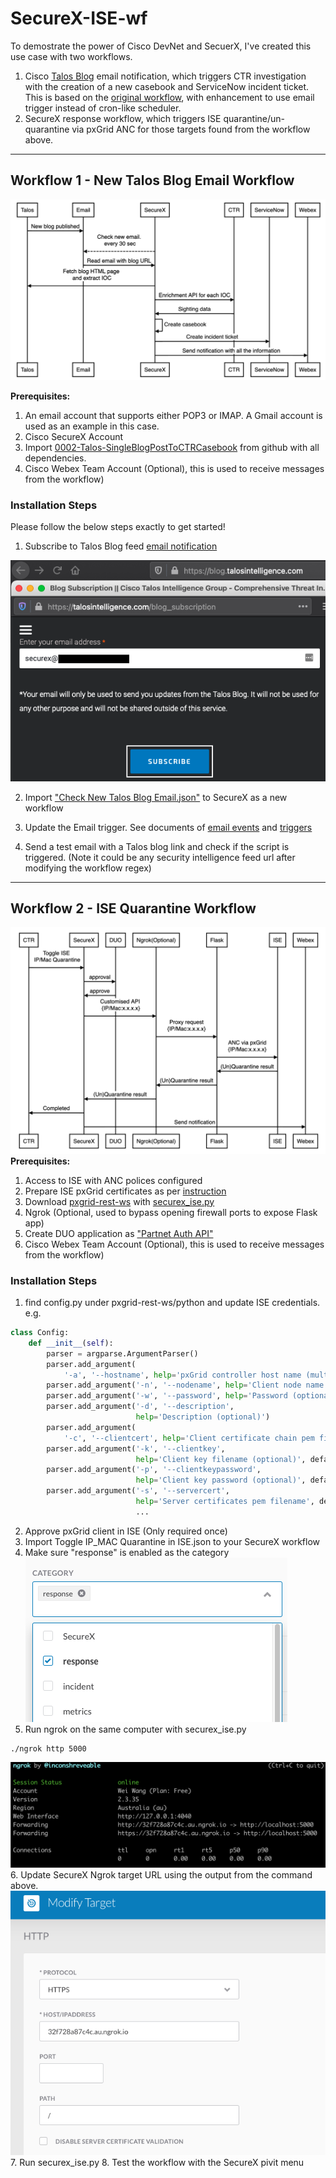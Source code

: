 # SecureX-ISE-wf

To demostrate the power of Cisco DevNet and SecuerX,
I've created this use case with two workflows.
1. Cisco [Talos Blog](https://blog.talosintelligence.com/ "Talos Blog") email notification, which triggers CTR investigation with the creation of a new casebook and ServiceNow incident ticket. This is based on the [original workflow](https://github.com/CiscoSecurity/sxo-05-security-workflows/tree/Main/Workflows/0001-Talos-GetNewBlogPosts__definition_workflow_01FX7FQDZRDUX1TWgKJwTPBMaOWrgUOld2q "original workflow"), with enhancement to use email trigger instead of cron-like scheduler.
2. SecureX response workflow, which triggers ISE quarantine/un-quarantine via pxGrid ANC for those targets found from the workflow above.


------------

## Workflow 1 - New Talos Blog Email Workflow
![](screenshot/workflow1.png)

**Prerequisites:**
1. An email account that supports either POP3 or IMAP. A Gmail account is used as an example in this case.
2. Cisco SecureX Account
3. Import [0002-Talos-SingleBlogPostToCTRCasebook](https://github.com/CiscoSecurity/sxo-05-security-workflows/tree/Main/Workflows/0002-Talos-SingleBlogPostToCTRCasebook__definition_workflow_01KEM2V2JAIPS3zmyEiCmuy3kvr3wxHrEuJ "0002-Talos-SingleBlogPostToCTRCasebook") from github with all dependencies.
4. Cisco Webex Team Account (Optional), this is used to receive messages from the workflow)

### Installation Steps
Please follow the below steps exactly to get started!
1. Subscribe to Talos Blog feed [email notification](https://www.talosintelligence.com/blog_subscription "email notification")

![](screenshot/screenshot_1.png)

2. Import ["Check New Talos Blog Email.json"](https://github.com/weiwa6/SecureX-ISE-wf/blob/main/Check%20New%20Talos%20Blog%20Email.json) to SecureX as a new workflow

3. Update the Email trigger. See documents of [email events](https://ciscosecurity.github.io/sxo-05-security-workflows/events/email) and [triggers](https://ciscosecurity.github.io/sxo-05-security-workflows/workflows/triggers)

4. Send a test email with a Talos blog link and check if the script is triggered.
(Note it could be any security intelligence feed url after modifying the workflow regex)

------------

## Workflow 2 - ISE Quarantine Workflow
![](screenshot/workflow2.png)
**Prerequisites:**
1. Access to ISE with ANC polices configured
2. Prepare ISE pxGrid certificates as per [instruction](https://github.com/cisco-pxgrid/pxgrid-rest-ws/blob/master/python/README.txt "instruction")
3. Download [pxgrid-rest-ws](https://github.com/cisco-pxgrid/pxgrid-rest-ws "pxgrid-rest-ws") with [securex_ise.py](https://github.com/weiwa6/SecureX-ISE-wf/blob/main/securex_ise.py "securex_ise.py")
4. Ngrok (Optional, used to bypass opening firewall ports to expose Flask app)
5. Create DUO application as ["Partnet Auth API"](https://duo.com/docs/authapi)
6. Cisco Webex Team Account (Optional), this is used to receive messages from the workflow)


### Installation Steps

1. find config.py under pxgrid-rest-ws/python and update ISE credentials. e.g.
```python
class Config:
    def __init__(self):
        parser = argparse.ArgumentParser()
        parser.add_argument(
            '-a', '--hostname', help='pxGrid controller host name (multiple ok)', action='append', default=["Your ISE node IP address"])
        parser.add_argument('-n', '--nodename', help='Client node name', default="Your pxGrid Node Name")
        parser.add_argument('-w', '--password', help='Password (optional)')
        parser.add_argument('-d', '--description',
                            help='Description (optional)')
        parser.add_argument(
            '-c', '--clientcert', help='Client certificate chain pem filename (optional)', default="Your certificate.pem")
        parser.add_argument('-k', '--clientkey',
                            help='Client key filename (optional)', default="Your certificate.key")
        parser.add_argument('-p', '--clientkeypassword',
                            help='Client key password (optional)', default="Your certificate password")
        parser.add_argument('-s', '--servercert',
                            help='Server certificates pem filename', default="Your pxGrid CA.pem")
							...
```
2. Approve pxGrid client in ISE (Only required once)
3. Import Toggle IP_MAC Quarantine in ISE.json to your SecureX workflow
4. Make sure "response" is enabled as the category
![](screenshot/response.png)
5. Run ngrok on the same computer with securex_ise.py
```
./ngrok http 5000
```
![](screenshot/ngrok.png)
6. Update SecureX Ngrok target URL using the output from the command above.
![](screenshot/ngrok_target.png)
7. Run securex_ise.py
8. Test the workflow with the SecureX pivit menu
